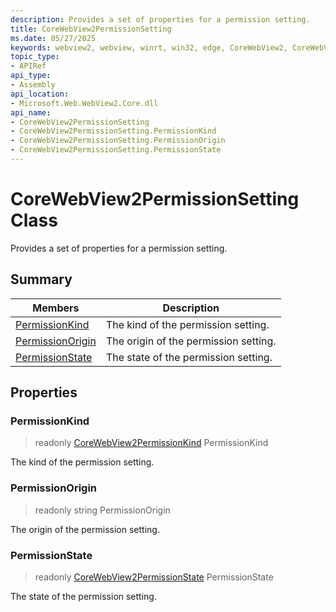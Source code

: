 ```yaml
---
description: Provides a set of properties for a permission setting.
title: CoreWebView2PermissionSetting
ms.date: 05/27/2025
keywords: webview2, webview, winrt, win32, edge, CoreWebView2, CoreWebView2Controller, browser control, edge html, CoreWebView2PermissionSetting
topic_type:
- APIRef
api_type:
- Assembly
api_location:
- Microsoft.Web.WebView2.Core.dll
api_name:
- CoreWebView2PermissionSetting
- CoreWebView2PermissionSetting.PermissionKind
- CoreWebView2PermissionSetting.PermissionOrigin
- CoreWebView2PermissionSetting.PermissionState
---
```


# CoreWebView2PermissionSetting Class



Provides a set of properties for a permission setting.

## Summary

Members|Description
--|--
[PermissionKind](#permissionkind) | The kind of the permission setting.
[PermissionOrigin](#permissionorigin) | The origin of the permission setting.
[PermissionState](#permissionstate) | The state of the permission setting.

## Properties

### PermissionKind

> readonly  [CoreWebView2PermissionKind](corewebview2permissionkind.md) PermissionKind

The kind of the permission setting.

### PermissionOrigin

> readonly  string PermissionOrigin

The origin of the permission setting.

### PermissionState

> readonly  [CoreWebView2PermissionState](corewebview2permissionstate.md) PermissionState

The state of the permission setting.





